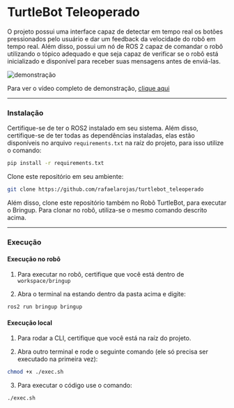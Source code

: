 # TurtleBot Teleoperado

O projeto possui uma interface capaz de detectar em tempo real os botões pressionados pelo usuário e dar um feedback da velocidade do robô em tempo real. Além disso, possui um nó de ROS 2 capaz de comandar o robô utilizando o tópico adequado e que seja capaz de verificar se o robô está inicializado e disponível para receber suas mensagens antes de enviá-las.

![demonstração](gif.gif)

Para ver o vídeo completo de demonstração, [clique aqui](https://drive.google.com/file/d/1fRN1Th9LbQ3ywqTYOBmvrrzRHefTpVnK/view?usp=sharing)

---

### Instalação

Certifique-se de ter o ROS2 instalado em seu sistema. Além disso, certifique-se de ter todas as dependências instaladas, elas estão disponíveis no arquivo `requirements.txt` na raíz do projeto, para isso utilize o comando:

```bash
pip install -r requirements.txt
```

Clone este repositório em seu ambiente:


```bash
git clone https://github.com/rafaelarojas/turtlebot_teleoperado
```

Além disso, clone este repositório também no Robô TurtleBot, para executar o Bringup. Para clonar no robô, utiliza-se o mesmo comando descrito acima.

---

### Execução

#### Execução no robô

1. Para executar no robô, certifique que você está dentro de `workspace/bringup`

2. Abra o terminal na estando dentro da pasta acima e digite:

```bash
ros2 run bringup bringup
```

#### Execução local

1. Para rodar a CLI, certifique que você está na raíz do projeto.

2. Abra outro terminal e rode o seguinte comando (ele só precisa ser executado na primeira vez):

```bash
chmod +x ./exec.sh
```

3. Para executar o código use o comando:

```bash
./exec.sh
```


